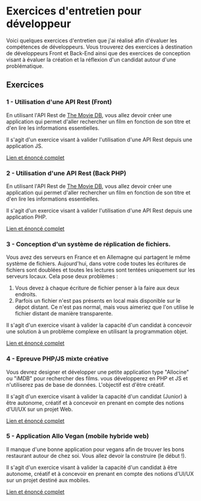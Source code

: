 # Exercices d'entretien pour développeur

Voici quelques exercices d'entretien que j'ai réalisé afin d'évaluer les compétences de développeurs. Vous trouverez des exercices à destination de développeurs Front et Back-End ainsi que des exercices de conception visant à évaluer la création et la réflexion d'un candidat autour d'une problématique.

## Exercices
### 1 - Utilisation d'une API Rest (Front)

En utilisant l'API Rest de [The Movie DB](https://developers.themoviedb.org/3), vous allez devoir créer une application qui permet d'aller rechercher un film en fonction de son titre et d'en lire les informations essentielles. 

Il s'agit d'un exercice visant à valider l'utilisation d'une API Rest depuis une application JS.

[Lien et énoncé complet](js_movie_api.md)

### 2 - Utilisation d'une API Rest (Back PHP)

En utilisant l'API Rest de [The Movie DB](https://developers.themoviedb.org/3), vous allez devoir créer une application qui permet d'aller rechercher un film en fonction de son titre et d'en lire les informations essentielles. 

Il s'agit d'un exercice visant à valider l'utilisation d'une API Rest depuis une application PHP.

[Lien et énoncé complet](php_movie_api.md)

### 3 - Conception d'un système de réplication de fichiers.

Vous avez des serveurs en France et en Allemagne qui partagent le même système de fichiers. Aujourd'hui, dans votre code toutes les écritures de fichiers sont doublées et toutes les lectures sont tentées uniquement sur les serveurs locaux. Cela pose deux problèmes :
1. Vous devez à chaque écriture de fichier penser à la faire aux deux endroits.
2. Parfois un fichier n'est pas présents en local mais disponible sur le dépot distant. Ce n'est pas normal, mais vous aimeriez que l'on utilise le fichier distant de manière transparente.

Il s'agit d'un exercice visant à valider la capacité d'un candidat à concevoir une solution à un problème complexe en utilisant la programmation objet.

[Lien et énoncé complet](file_duplicater.md)

### 4 - Epreuve PHP/JS mixte créative

Vous devrez designer et développer une petite application type "Allocine" ou "iMDB" pour rechercher des films. vous développerez en PHP et JS et n'utiliserez pas de base de données. L'objectif est d'être créatif.

Il s'agit d'un exercice visant à valider la capacité d'un candidat (Junior) à être autonome, créatif et à concevoir en prenant en compte des notions d'UI/UX sur un projet Web.

[Lien et énoncé complet](movies_library.md)

### 5 - Application Allo Vegan (mobile hybride web)

Il manque d'une bonne application pour vegans afin de trouver les bons restaurant autour de chez soi. Vous allez devoir la construire (le début !).

Il s'agit d'un exercice visant à valider la capacité d'un candidat à être autonome, créatif et à concevoir en prenant en compte des notions d'UI/UX sur un projet destiné aux mobiles.

[Lien et énoncé complet](5_allo_vegan/readme.md)